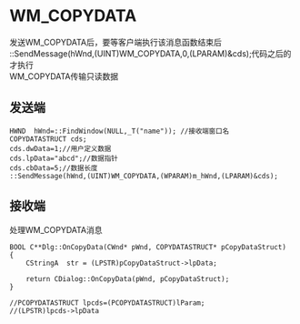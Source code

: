 # WM_COPYDATA

发送WM_COPYDATA后，要等客户端执行该消息函数结束后  
::SendMessage(hWnd,(UINT)WM_COPYDATA,0,(LPARAM)&cds);代码之后的才执行  
WM_COPYDATA传输只读数据

## 发送端

```
HWND  hWnd=::FindWindow(NULL,_T("name")); //接收端窗口名
COPYDATASTRUCT cds;
cds.dwData=1;//用户定义数据
cds.lpData="abcd";//数据指针
cds.cbData=5;//数据长度
::SendMessage(hWnd,(UINT)WM_COPYDATA,(WPARAM)m_hWnd,(LPARAM)&cds);
```

## 接收端

处理WM_COPYDATA消息
```
BOOL C**Dlg::OnCopyData(CWnd* pWnd, COPYDATASTRUCT* pCopyDataStruct) 
{
	CStringA  str = (LPSTR)pCopyDataStruct->lpData;

	return CDialog::OnCopyData(pWnd, pCopyDataStruct);
}

//PCOPYDATASTRUCT lpcds=(PCOPYDATASTRUCT)lParam;
//(LPSTR)lpcds->lpData
```